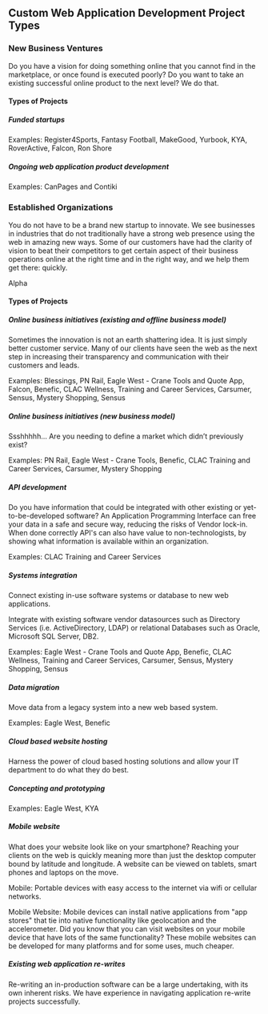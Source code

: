 ## Custom Web Application Development Project Types

### New Business Ventures

Do you have a vision for doing something online that you cannot find in the marketplace, or once found is executed poorly? Do you want to take an existing successful online product to the next level? We do that.

#### Types of Projects

##### Funded startups

  Examples: Register4Sports, Fantasy Football, MakeGood, Yurbook, KYA, RoverActive, Falcon, Ron Shore

##### Ongoing web application product development

  Examples: CanPages and Contiki

### Established Organizations

You do not have to be a brand new startup to innovate. We see businesses in industries that do not traditionally have a strong web presence using the web in amazing new ways. Some of our customers have had the clarity of vision to beat their competitors to get certain aspect of their business operations online at the right time and in the right way, and we help them get there: quickly. 

Alpha
#### Types of Projects

##### Online business initiatives (existing and offline business model)

  Sometimes the innovation is not an earth shattering idea. It is just simply better customer service. Many of our clients have seen the web as the next step in increasing their transparency and communication with their customers and leads.

  Examples: Blessings, PN Rail, Eagle West - Crane Tools and Quote App, Falcon, Benefic, CLAC Wellness, Training and Career Services, Carsumer, Sensus, Mystery Shopping, Sensus

##### Online business initiatives (new business model)
  
  Ssshhhhh... Are you needing to define a market which didn’t previously exist?
  
  Examples: PN Rail, Eagle West - Crane Tools, Benefic, CLAC Training and Career Services, Carsumer, Mystery Shopping

##### API development

  Do you have information that could be integrated with other existing or yet-to-be-developed software? An Application Programming Interface can free your data in a safe and secure way, reducing the risks of Vendor lock-in. When done correctly API's can also have value to non-technologists, by showing what information is available within an organization.

  Examples: CLAC Training and Career Services

##### Systems integration

  Connect existing in-use software systems or database to new web applications. 

  Integrate with existing software vendor datasources such as Directory Services (i.e. ActiveDirectory, LDAP) or relational Databases such as Oracle, Microsoft SQL Server, DB2.

  Examples: Eagle West - Crane Tools and Quote App, Benefic, CLAC Wellness, Training and Career Services, Carsumer, Sensus, Mystery Shopping, Sensus

##### Data migration

  Move data from a legacy system into a new web based system.

  Examples: Eagle West, Benefic

##### Cloud based website hosting

  Harness the power of cloud based hosting solutions and allow your IT department to do what they do best.
  
##### Concepting and prototyping

  Examples: Eagle West, KYA

##### Mobile website

  What does your website look like on your smartphone?
  Reaching your clients on the web is quickly meaning more than just the desktop computer bound by latitude and longitude. A website can be viewed on tablets, smart phones and laptops on the move.  

  Mobile: Portable devices with easy access to the internet via wifi or cellular networks.
  
  Mobile Website: Mobile devices can install native applications from "app stores" that tie into native functionality like geolocation and the accelerometer. Did you know that you can visit websites on your mobile device that have lots of the same functionality? These mobile websites can be developed for many platforms and for some uses, much cheaper.
  

##### Existing web application re-writes

  Re-writing an in-production software can be a large undertaking, with its own inherent risks. We have experience in navigating application re-write projects successfully.

